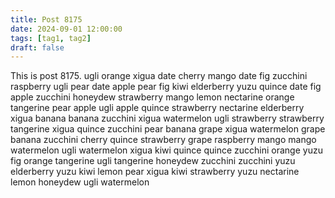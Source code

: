 ```yaml
---
title: Post 8175
date: 2024-09-01 12:00:00
tags: [tag1, tag2]
draft: false
---
```

This is post 8175.
ugli
orange
xigua
date
cherry
mango
date
fig
zucchini
raspberry
ugli
pear
date
apple
pear
fig
kiwi
elderberry
yuzu
quince
date
fig
apple
zucchini
honeydew
strawberry
mango
lemon
nectarine
orange
tangerine
pear
apple
ugli
apple
quince
strawberry
nectarine
elderberry
xigua
banana
banana
zucchini
xigua
watermelon
ugli
strawberry
strawberry
tangerine
xigua
quince
zucchini
pear
banana
grape
xigua
watermelon
grape
banana
zucchini
cherry
quince
strawberry
grape
raspberry
mango
mango
watermelon
ugli
watermelon
xigua
kiwi
quince
quince
zucchini
orange
yuzu
fig
orange
tangerine
ugli
tangerine
honeydew
zucchini
zucchini
yuzu
elderberry
yuzu
kiwi
lemon
pear
xigua
kiwi
strawberry
yuzu
nectarine
lemon
honeydew
ugli
watermelon
